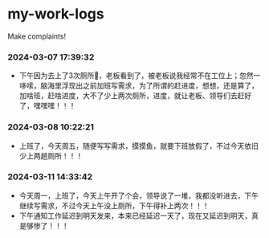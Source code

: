 # my-work-logs
Make complaints!

### 2024-03-07 17:39:32
- 下午因为去上了3次厕所🚽，老板看到了，被老板说我经常不在工位上；忽然一哆嗦，脑海里浮现出之前加班写需求，为了所谓的赶进度，想想，还是算了，加啥班，赶啥进度，大不了少上两次厕所，进度，就让老板、领导们去赶好了，嘿嘿嘿！！！

### 2024-03-08 10:22:21
- 上班了，今天周五，随便写写需求，摸摸鱼，就要下班放假了，不过今天依旧少上两趟厕所！！！

### 2024-03-11 14:33:42
- 今天周一，上班了，今天上午开了个会，领导说了一堆，我都没听进去，下午继续写需求，不过今天上午没上厕所，下午得补上两次！！！
- 下午通知工作延迟到明天发来，本来已经延迟一天了，现在又延迟到明天，真是够惨了！！！